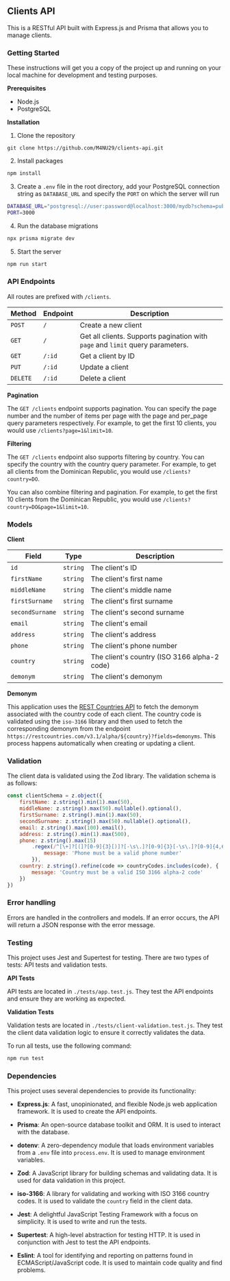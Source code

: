 ## Clients API

This is a RESTful API built with Express.js and Prisma that allows you to manage clients.

### Getting Started

These instructions will get you a copy of the project up and running on your local machine for development and testing purposes.

**Prerequisites**

- Node.js
- PostgreSQL

**Installation**

1. Clone the repository
```
git clone https://github.com/M4NU29/clients-api.git
```
2. Install packages
```bash
npm install
```

3. Create a `.env` file in the root directory, add your PostgreSQL connection string as `DATABASE_URL` and specify the `PORT` on which the server will run
```bash
DATABASE_URL="postgresql://user:password@localhost:3000/mydb?schema=public"
PORT=3000
```

4. Run the database migrations
```bash
npx prisma migrate dev
```

5. Start the server
```bash
npm run start
```

### API Endpoints

All routes are prefixed with `/clients`.


| Method   | Endpoint | Description          |
|----------|----------|----------------------|
| `POST`   | `/`      | Create a new client |
| `GET`    | `/`      | Get all clients. Supports pagination with `page` and `limit` query parameters.      |
| `GET`    | `/:id`   | Get a client by ID   |
| `PUT`    | `/:id`   | Update a client      |
| `DELETE` | `/:id`   | Delete a client      |

**Pagination**

The `GET /clients` endpoint supports pagination. You can specify the page number and the number of items per page with the page and per_page query parameters respectively. For example, to get the first 10 clients, you would use `/clients?page=1&limit=10`.

**Filtering**

The `GET /clients` endpoint also supports filtering by country. You can specify the country with the country query parameter. For example, to get all clients from the Dominican Republic, you would use `/clients?country=DO`.

You can also combine filtering and pagination. For example, to get the first 10 clients from the Dominican Republic, you would use `/clients?country=DO&page=1&limit=10`.

### Models

**Client**

| Field          | Type   | Description                           |
|----------------|--------|---------------------------------------|
| `id`           | `string` | The client's ID                       |
| `firstName`    | `string` | The client's first name               |
| `middleName`   | `string` | The client's middle name              |
| `firstSurname` | `string` | The client's first surname            |
| `secondSurname`| `string` | The client's second surname           |
| `email`        | `string` | The client's email                    |
| `address`      | `string` | The client's address                  |
| `phone`        | `string` | The client's phone number             |
| `country`      | `string` | The client's country (ISO 3166 alpha-2 code) |
| `demonym`      | `string` | The client's demonym                  |

**Demonym**

This application uses the [REST Countries API](https://restcountries.com/) to fetch the demonym associated with the country code of each client. The country code is validated using the `iso-3166` library and then used to fetch the corresponding demonym from the endpoint `https://restcountries.com/v3.1/alpha/${country}?fields=demonyms`. This process happens automatically when creating or updating a client.

### Validation

The client data is validated using the Zod library. The validation schema is as follows:
```js
const clientSchema = z.object({
    firstName: z.string().min(1).max(50),
    middleName: z.string().max(50).nullable().optional(),
    firstSurname: z.string().min(1).max(50),
    secondSurname: z.string().max(50).nullable().optional(),
    email: z.string().max(100).email(),
    address: z.string().min(1).max(500),
    phone: z.string().max(15)
        .regex(/^[\+]?[(]?[0-9]{3}[)]?[-\s\.]?[0-9]{3}[-\s\.]?[0-9]{4,6}$/, {
            message: 'Phone must be a valid phone number'		
        }),
    country: z.string().refine(code => countryCodes.includes(code), {
        message: 'Country must be a valid ISO 3166 alpha-2 code'
    })
})
```

### Error handling

Errors are handled in the controllers and models. If an error occurs, the API will return a JSON response with the error message.

### Testing

This project uses Jest and Supertest for testing. There are two types of tests: API tests and validation tests.

**API Tests**

API tests are located in `./tests/app.test.js`. They test the API endpoints and ensure they are working as expected.

**Validation Tests**

Validation tests are located in `./tests/client-validation.test.js`. They test the client data validation logic to ensure it correctly validates the data.

To run all tests, use the following command:
```bash
npm run test
```

### Dependencies

This project uses several dependencies to provide its functionality:

- **Express.js**: A fast, unopinionated, and flexible Node.js web application framework. It is used to create the API endpoints.

- **Prisma**: An open-source database toolkit and ORM. It is used to interact with the database.

- **dotenv**: A zero-dependency module that loads environment variables from a `.env` file into `process.env`. It is used to manage environment variables.

- **Zod**: A JavaScript library for building schemas and validating data. It is used for data validation in this project.

- **iso-3166**: A library for validating and working with ISO 3166 country codes. It is used to validate the `country` field in the client data.

- **Jest**: A delightful JavaScript Testing Framework with a focus on simplicity. It is used to write and run the tests.

- **Supertest**: A high-level abstraction for testing HTTP. It is used in conjunction with Jest to test the API endpoints.

- **Eslint**: A tool for identifying and reporting on patterns found in ECMAScript/JavaScript code. It is used to maintain code quality and find problems.
